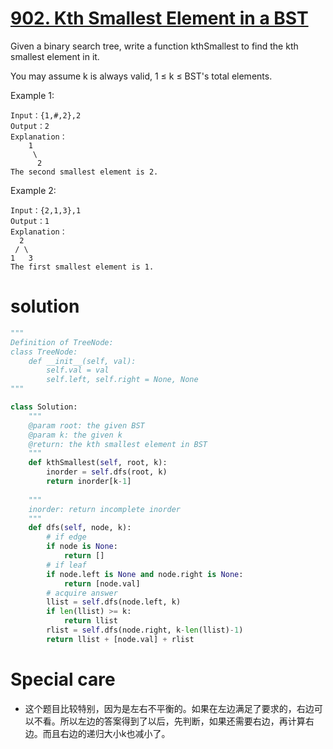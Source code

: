 # [902. Kth Smallest Element in a BST](https://www.lintcode.com/problem/kth-smallest-element-in-a-bst/description)

Given a binary search tree, write a function kthSmallest to find the kth smallest element in it.

You may assume k is always valid, 1 ≤ k ≤ BST's total elements.

Example 1:
```
Input：{1,#,2},2
Output：2
Explanation：
	1
	 \
	  2
The second smallest element is 2.
```
Example 2:
```
Input：{2,1,3},1
Output：1
Explanation：
  2
 / \
1   3
The first smallest element is 1.
```
# solution
```python
"""
Definition of TreeNode:
class TreeNode:
    def __init__(self, val):
        self.val = val
        self.left, self.right = None, None
"""

class Solution:
    """
    @param root: the given BST
    @param k: the given k
    @return: the kth smallest element in BST
    """
    def kthSmallest(self, root, k):
        inorder = self.dfs(root, k)
        return inorder[k-1]
        
    """
    inorder: return incomplete inorder 
    """
    def dfs(self, node, k):
        # if edge
        if node is None:
            return []
        # if leaf
        if node.left is None and node.right is None:
            return [node.val]
        # acquire answer
        llist = self.dfs(node.left, k)
        if len(llist) >= k:
            return llist
        rlist = self.dfs(node.right, k-len(llist)-1)
        return llist + [node.val] + rlist
```

# Special care
- 这个题目比较特别，因为是左右不平衡的。如果在左边满足了要求的，右边可以不看。所以左边的答案得到了以后，先判断，如果还需要右边，再计算右边。而且右边的递归大小k也减小了。